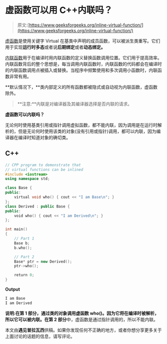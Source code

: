 # 虚函数可以用 C++内联吗？

> 原文:[https://www.geeksforgeeks.org/inline-virtual-function/](https://www.geeksforgeeks.org/inline-virtual-function/)

[虚函数](https://www.geeksforgeeks.org/virtual-functions-and-runtime-polymorphism-in-c-set-1-introduction/)是使用关键字 Virtual 在基类中声明的成员函数，可以被派生类重写。它们用于实现**运行时多态**或者说**后期绑定**或者**动态绑定。**

[内联函数](https://www.geeksforgeeks.org/inline-functions-cpp/)用于在编译时用内联函数的定义替换函数调用位置。它们用于提高效率。内联函数背后的整个思想是，每当调用内联函数时，内联函数的代码都会在编译时的内联函数调用点被插入或替换。当程序中频繁使用和多次调用小函数时，内联函数非常有用。

**默认情况下，**类内部定义的所有函数都被隐式或自动视为内联函数，虚函数除外。

> **注意:**内联是对编译器及其编译器选择是否内联的请求。

**虚函数可以内联吗？**

无论何时使用基类引用或指针调用虚拟函数，都不能内联，因为调用是在运行时解析的，但是无论何时使用该类的对象(没有引用或指针)调用，都可以内联，因为编译器在编译时知道对象的确切类。

## C++

```cpp
// CPP program to demonstrate that
// virtual functions can be inlined
#include <iostream>
using namespace std;

class Base {
public:
    virtual void who() { cout << "I am Base\n"; }
};
class Derived : public Base {
public:
    void who() { cout << "I am Derived\n"; }
};

int main()
{
    // Part 1
    Base b;
    b.who();

    // Part 2
    Base* ptr = new Derived();
    ptr->who();

    return 0;
}
```

**Output**

```cpp
I am Base
I am Derived
```

**说明:**在**第 1 部分，**通过类的对象调用虚函数 who()。因为它将在编译时被解析，所以它可以被内联。在**第 2 部分**中，虚函数是通过指针调用的，所以不能内联。

本文由**遇见普拉瓦西**供稿。如果你发现任何不正确的地方，或者你想分享更多关于上面讨论的话题的信息，请写评论。